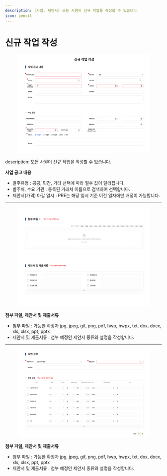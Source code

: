 ```yaml
---
description: (사업, 제안서) 모든 사원이 신규 작업을 작성할 수 있습니다.
icon: pencil
---
```


# 신규 작업 작성

<figure><img src="../.gitbook/assets/2.png" alt=""><figcaption></figcaption></figure>

description: 모든 사원이 신규 작업을 작성할 수 있습니다.



**사업 공고 내용**

* 발주유형 : 공공, 민간, 기타 선택에 따라 필수 값이 달라집니다.
* 발주처, 수요 기관 : 등록된 거래처 이름으로 검색하여 선택합니다.
* 제안서(가격) 마감 일시 : PRE는 해당 일시 기준 이전 일자에만 배정이 가능합니다.



***

<figure><img src="../.gitbook/assets/3.png" alt=""><figcaption></figcaption></figure>

**첨부  파일, 제안서 및 제출서류**&#x20;

* 첨부 파일 : 가능한 확장자 jpg, jpeg, gif, png, pdf, hwp, hwpx, txt, dox, docx, xls, xlsx, ppt, pptx
* 제안서 및 제출서류 : 첨부 예정인 제안서 종류와 설명을 작성합니다.



***

<figure><img src="../.gitbook/assets/4.png" alt=""><figcaption></figcaption></figure>

**첨부  파일, 제안서 및 제출서류**&#x20;

* 첨부 파일 : 가능한 확장자 jpg, jpeg, gif, png, pdf, hwp, hwpx, txt, dox, docx, xls, xlsx, ppt, pptx
* 제안서 및 제출서류 : 첨부 예정인 제안서 종류와 설명을 작성합니다.
